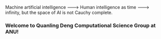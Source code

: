Machine artificial intelligence ---> Human intelligence as time ---> infinity, but the space of AI is not Cauchy complete. 

### Welcome to Quanling Deng Computational Science Group at ANU!
